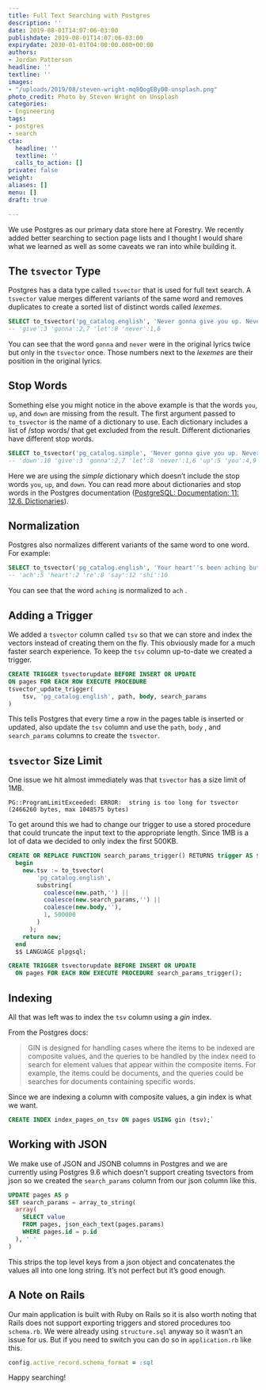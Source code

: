 ```yaml
---
title: Full Text Searching with Postgres
description: ''
date: 2019-08-01T14:07:06-03:00
publishdate: 2019-08-01T14:07:06-03:00
expirydate: 2030-01-01T04:00:00.000+00:00
authors:
- Jordan Patterson
headline: ''
textline: ''
images:
- "/uploads/2019/08/steven-wright-mq8QogEBy00-unsplash.png"
photo_credit: Photo by Steven Wright on Unsplash
categories:
- Engineering
tags:
- postgres
- search
cta:
  headline: ''
  textline: ''
  calls_to_action: []
private: false
weight: 
aliases: []
menu: []
draft: true

---
```

We use Postgres as our primary data store here at Forestry. We recently added better searching to section page lists and I thought I would share what we learned as well as some caveats we ran into while building it.

## The `tsvector` Type

Postgres has a data type called `tsvector` that is used for full text search. A `tsvector`  value merges different variants of the same word and removes duplicates to create a sorted list of distinct words called _lexemes_.

```sql
SELECT to_tsvector('pg_catalog.english', 'Never gonna give you up. Never gonna let you down');
-- 'give':3 'gonna':2,7 'let':8 'never':1,6
```

You can see that the word `gonna` and `never` were in the original lyrics twice but only in the `tsvector` once. Those numbers next to the _lexemes_ are their position in the original lyrics.

## Stop Words

Something else you might notice in the above example is that the words `you`, `up`, and `down` are missing from the result. The first argument passed to `to_tsvector` is the name of a dictionary to use. Each dictionary includes a list of /stop words/ that get excluded from the result. Different dictionaries have different stop words.

```sql
SELECT to_tsvector('pg_catalog.simple', 'Never gonna give you up. Never gonna let you down');
-- 'down':10 'give':3 'gonna':2,7 'let':8 'never':1,6 'up':5 'you':4,9
```

Here we are using the _simple_ dictionary which doesn’t include the stop words `you`, `up`, and `down`.
You can read more about dictionaries and stop words in the Postgres documentation ([PostgreSQL: Documentation: 11: 12.6. Dictionaries](https://www.postgresql.org/docs/11/textsearch-dictionaries.html)).

## Normalization

Postgres also normalizes different variants of the same word to one word. For example:

```sql
SELECT to_tsvector('pg_catalog.english', 'Your heart''s been aching but you''re too shy to say it');
-- 'ach':5 'heart':2 're':8 'say':12 'shi':10
```

You can see that the word `aching` is normalized to `ach` .

## Adding a Trigger

We added a `tsvector` column called `tsv` so that we can store and index the vectors instead of creating them on the fly. This obviously made for a much faster search experience.
To keep the `tsv` column up-to-date we created a trigger.

```sql
CREATE TRIGGER tsvectorupdate BEFORE INSERT OR UPDATE
ON pages FOR EACH ROW EXECUTE PROCEDURE
tsvector_update_trigger(
	tsv, 'pg_catalog.english', path, body, search_params
)
```

This tells Postgres that every time a row in the pages table is inserted or updated, also update the `tsv` column and use the `path`, `body` , and `search_params` columns to create the `tsvector`.

## `tsvector` Size Limit

One issue we hit almost immediately was that `tsvector` has a size limit of 1MB.

    PG::ProgramLimitExceeded: ERROR:  string is too long for tsvector (2466260 bytes, max 1048575 bytes)

To get around this we had to change our trigger to use a stored procedure that could truncate the input text to the appropriate length. Since 1MB is a lot of data we decided to only index the first 500KB.

```sql
CREATE OR REPLACE FUNCTION search_params_trigger() RETURNS trigger AS $$
  begin
    new.tsv := to_tsvector(
	    'pg_catalog.english', 
		substring(
		  coalesce(new.path,'') ||
		  coalesce(new.search_params,'') || 
		  coalesce(new.body,''), 
		  1, 500000
		)
	  );
    return new;
  end
  $$ LANGUAGE plpgsql;
```

```sql
CREATE TRIGGER tsvectorupdate BEFORE INSERT OR UPDATE
  ON pages FOR EACH ROW EXECUTE PROCEDURE search_params_trigger();
```

## Indexing

All that was left was to index the `tsv` column using a _gin_ index.

From the Postgres docs:

> GIN is designed for handling cases where the items to be indexed are composite values, and the queries to be handled by the index need to search for element values that appear within the composite items. For example, the items could be documents, and the queries could be searches for documents containing specific words.

Since we are indexing a column with composite values, a gin index is what we want.

```sql
CREATE INDEX index_pages_on_tsv ON pages USING gin (tsv);`
```

## Working with JSON

We make use of JSON and JSONB columns in Postgres and we are currently using Postgres 9.6 which doesn’t support creating tsvectors from json so we created the `search_params` column from our json column like this.

```sql
UPDATE pages AS p 
SET search_params = array_to_string(
  array(
    SELECT value 
    FROM pages, json_each_text(pages.params) 
    WHERE pages.id = p.id
  ), ' '
)
```

This strips the top level keys from a json object and concatenates the values all into one long string. It’s not perfect but it’s good enough.

## A Note on Rails

Our main application is built with Ruby on Rails so it is also worth noting that Rails does not support exporting triggers and stored procedures too `schema.rb`. We were already using `structure.sql` anyway so it wasn’t an issue for us. But if you need to switch you can do so in `application.rb` like this.

```ruby
config.active_record.schema_format = :sql
```

Happy searching!